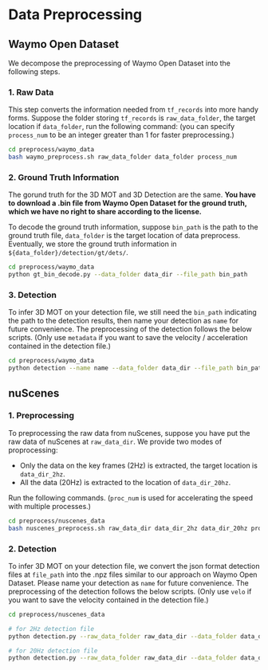 # Data Preprocessing

## Waymo Open Dataset

We decompose the preprocessing of Waymo Open Dataset into the following steps.

### 1. Raw Data

This step converts the information needed from `tf_records` into more handy forms. Suppose the folder storing `tf_records` is `raw_data_folder`, the target location if `data_folder`, run the following command: (you can specify `process_num` to be an integer greater than 1 for faster preprocessing.)

```bash
cd preprocess/waymo_data
bash waymo_preprocess.sh raw_data_folder data_folder process_num
```

### 2. Ground Truth Information

The gorund truth for the 3D MOT and 3D Detection are the same. **You have to download a .bin file from Waymo Open Dataset for the ground truth, which we have no right to share according to the license.** 

To decode the ground truth information, suppose `bin_path` is the path to the ground truth file, `data_folder` is the target location of data preprocess. Eventually, we store the ground truth information in `${data_folder}/detection/gt/dets/`.

```bash
cd preprocess/waymo_data
python gt_bin_decode.py --data_folder data_dir --file_path bin_path
```

### 3. Detection

To infer 3D MOT on your detection file, we still need the `bin_path` indicating the path to the detection results, then name your detection as `name` for future convenience. The preprocessing of the detection follows the below scripts. (Only use `metadata` if you want to save the velocity / acceleration contained in the detection file.)

```bash
cd preprocess/waymo_data
python detection --name name --data_folder data_dir --file_path bin_path --metadata
```

## nuScenes

### 1. Preprocessing

To preprocessing the raw data from nuScenes, suppose you have put the raw data of nuScenes at `raw_data_dir`. We provide two modes of proprocessing:
* Only the data on the key frames (2Hz) is extracted, the target location is `data_dir_2hz`.
* All the data (20Hz) is extracted to the location of `data_dir_20hz`.

Run the following commands. (`proc_num` is used for accelerating the speed with multiple processes.)

```bash
cd preprocess/nuscenes_data
bash nuscenes_preprocess.sh raw_data_dir data_dir_2hz data_dir_20hz proc_num
```

### 2. Detection

To infer 3D MOT on your detection file, we convert the json format detection files at `file_path` into the .npz files similar to our approach on Waymo Open Dataset. Please name your detection as `name` for future convenience. The preprocessing of the detection follows the below scripts. (Only use `velo` if you want to save the velocity contained in the detection file.)

```bash
cd preprocess/nuscenes_data

# for 2Hz detection file
python detection.py --raw_data_folder raw_data_dir --data_folder data_dir_2hz --det_name name --file_path file_path --mode 2hz --velo

# for 20Hz detection file
python detection.py --raw_data_folder raw_data_dir --data_folder data_dir_20hz --det_name name --file_path file_path --mode 20hz --velo
```